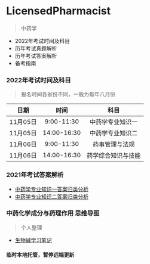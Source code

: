 # LicensedPharmacist 

> 中药学

- 2022年考试时间及科目
- 历年考试真题解析
- 历年考试答案解析
- 备考指南

### 2022年考试时间及科目

> 报名时间各省份不同，一般为每年八月份

|   日期   |    时间     |        科目        |
| :------: | :---------: | :----------------: |
| 11月05日 | 9:00-11:30  |  中药学专业知识一  |
| 11月05日 | 14:00-16:30 |  中药学专业知识二  |
| 11月06日 | 9:00-11:30  |   药事管理与法规   |
| 11月06日 | 14:00-16:30 | 药学综合知识与技能 |

### 2021年考试答案解析

- [中药学专业知识一答案归类分析](2021/中药学专业知识一答案分析.md)
- [中药学专业知识二答案归类分析](2021/中药学专业知识二答案分析.md)


### 中药化学成分与药理作用 思维导图 

> 个人整理 

- [生物碱学习笔记](Resource/01生物碱.png)

#### 临时本地托管，暂停远端更新





